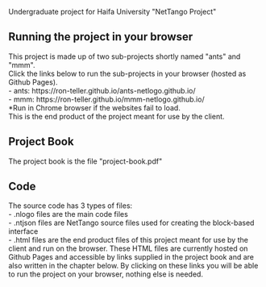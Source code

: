 Undergraduate project for Haifa University "NetTango Project" </br>

<h2>Running the project in your browser</h2>
This project is made up of two sub-projects shortly named "ants" and "mmm". </br>
Click the links below to run the sub-projects in your browser (hosted as Github Pages). </br>
- ants: https://ron-teller.github.io/ants-netlogo.github.io/  </br>
- mmm: https://ron-teller.github.io/mmm-netlogo.github.io/  </br>
*Run in Chrome browser if the websites fail to load.  </br>
This is the end product of the project meant for use by the client. </br>

<h2>Project Book</h2>
The project book is the file "project-book.pdf" </br>

<h2>Code</h2>
The source code has 3 types of files: </br>
  - .nlogo files are the main code files  </br>
  - .ntjson files are NetTango source files used for creating the block-based interface</br>
  - .html files are the end product files of this project meant for use by the client and run on the browser. These HTML files are currently hosted on Github Pages and accessible by links supplied in the project book and are also written in the chapter below. By clicking on these links you will be able to run the project on your browser, nothing else is needed. </br>


